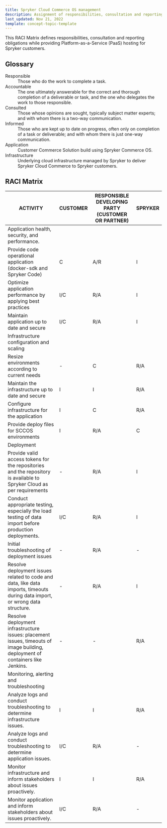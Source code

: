 ```yaml
---
title: Spryker Cloud Commerce OS management
description: Assignment of responsibilities, consultation and reporting obligations.
last_updated: Nov 21, 2022
template: concept-topic-template
---
```


This RACI Matrix defines responsibilities, consultation and reporting obligations while providing Platform-as-a-Service (PaaS) hosting for Spryker customers.

<div class="bg-section">
<h2> Glossary</h2>
<dl>
<dt>Responsible</dt>
<dd>Those who do the work to complete a task.</dd>

<dt>Accountable</dt>
<dd>The one ultimately answerable for the correct and thorough completion of a deliverable or task, and the one who delegates the work to those responsible.</dd>

<dt>Consulted</dt>
<dd>Those whose opinions are sought, typically subject matter experts; and with whom there is a  two-way communication.</dd>

<dt>Informed</dt>
<dd>Those who are kept up to date on progress, often only on completion of a task or deliverable; and with whom there is just one-way communication.</dd>

<dt>Application</dt>
<dd>Customer Commerce Solution build using Spryker Commerce OS.</dd>

<dt>Infrastructure</dt>
<dd>Underlying cloud infrastructure managed by Spryker to deliver Spryker Cloud Commerce to Spryker customers.</dd>

</dl>
</div>

## RACI Matrix

| ACTIVITY | CUSTOMER | RESPONSIBLE DEVELOPING PARTY (CUSTOMER OR PARTNER) | SPRYKER |
| --- | ---| --- | --- |
| Application health, security, and performance. |
| Provide code operational application (docker-sdk and Spryker Code) | C | A/R | I |
| Optimize application performance by applying best practices | I/C | R/A | I |
| Maintain application up to date and secure | I/C | R/A | I |
| Infrastructure configuration and scaling	 |
| Resize environments according to current needs | - | C | R/A |
| Maintain the infrastructure up to date and secure | I | I | R/A |
| Configure infrastructure for the application | I | C | R/A |
| Provide deploy files for SCCOS environments | I | R/A | C |
| Deployment |
| Provide valid access tokens for the repositories and the repository is available to Spryker Cloud as per requirements | - | R/A | I |
| Conduct appropriate testing, especially the load testing of data import  before production deployments. | I/C | R/A | I |
| Initial troubleshooting of deployment issues | - | R/A | - |
| Resolve deployment issues related to code and data, like data imports, timeouts during data import,  or wrong data structure. | - | R/A | I |
| Resolve deployment infrastructure issues: placement issues, timeouts of image building, deployment of containers like Jenkins. | - | - | R/A |
| Monitoring, alerting and troubleshooting |
| Analyze logs and conduct troubleshooting to determine infrastructure issues. | I | I | R/A |
| Analyze logs and conduct troubleshooting to determine application issues. | I/C | R/A | - |
| Monitor infrastructure and inform stakeholders about issues proactively. | I | I | R/A |
| Monitor application and inform stakeholders about issues proactively. | I/C | R/A | - |
